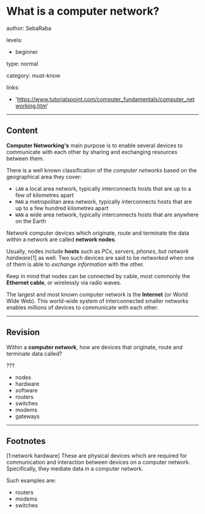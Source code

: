# What is a computer network?
author: SebaRaba

levels:

  - beginner

type: normal

category: must-know

links:

  - 'https://www.tutorialspoint.com/computer_fundamentals/computer_networking.htm'

---
## Content

**Computer Networking's** main purpose is to enable several devices to communicate with each other by sharing and exchanging resources between them.

There is a well known classification of the *computer networks* based on the geographical area they cover:
- `LAN` a local area network, typically interconnects hosts that are up to a few of kilometres apart
- `MAN` a metropolitan area network, typically interconnects hosts that are up to a few hundred kilometres apart
- `WAN` a wide area network, typically interconnects hosts that are anywhere on the Earth

Network computer devices which originate, route and terminate the data within a network are called **network nodes**.

Usually, nodes include **hosts** such as *PCs*, *servers*, *phones*, but *network hardware*[1] as well. Two such devices are said to be *networked* when one of them is able to *exchange information* with the other.

Keep in mind that nodes can be connected by cable, most commonly the **Ethernet cable**, or wirelessly via radio waves.     

The largest and most known computer network is the **Internet** (or World Wide Web). This world-wide system of interconnected smaller networks enables millions of devices to communicate with each other.

---
## Revision

Within a **computer network**, how are devices that originate, route and terminate data called?

???

* nodes
* hardware
* software
* routers
* switches
* modems
* gateways

---
## Footnotes

[1:network hardware]
These are physical devices which are required for communication and interaction between devices on a computer network. Specifically, they mediate data in a computer network.

Such examples are:
- routers
- modems
- switches
